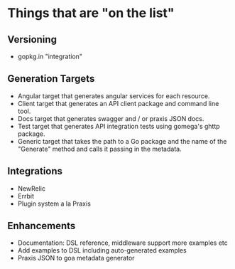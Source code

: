 # Things that are "on the list"

## Versioning

* gopkg.in "integration"

## Generation Targets

* Angular target that generates angular services for each resource.
* Client target that generates an API client package and command line tool.
* Docs target that generates swagger and / or praxis JSON docs.
* Test target that generates API integration tests using gomega's ghttp package.
* Generic target that takes the path to a Go package and the name of the "Generate" method
  and calls it passing in the metadata.

## Integrations

* NewRelic
* Errbit
* Plugin system a la Praxis

## Enhancements

* Documentation: DSL reference, middleware support more examples etc
* Add examples to DSL including auto-generated examples
* Praxis JSON to goa metadata generator
